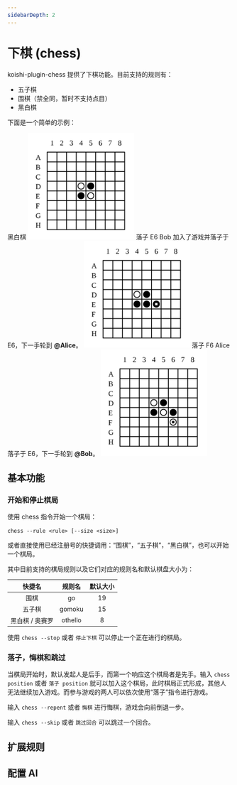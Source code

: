```yaml
---
sidebarDepth: 2
---
```


# 下棋 (chess)

koishi-plugin-chess 提供了下棋功能。目前支持的规则有：

- 五子棋
- 围棋（禁全同，暂时不支持点目）
- 黑白棋

下面是一个简单的示例：

<panel-view title="聊天记录">
<chat-message nickname="Alice" color="#cc0066">黑白棋</chat-message>
<chat-message nickname="Koishi" avatar="/koishi.png" class="no-padding">
<img src="/chess/othello-1.svg" width="240"/>
</chat-message>
<chat-message nickname="Bob" color="#00994d">落子 E6</chat-message>
<chat-message nickname="Koishi" avatar="/koishi.png">Bob 加入了游戏并落子于 E6，下一手轮到 <strong>@Alice</strong>。</chat-message>
<chat-message nickname="Koishi" avatar="/koishi.png" class="no-padding">
<img src="/chess/othello-2.svg" width="240"/>
</chat-message>
<chat-message nickname="Alice" color="#cc0066">落子 F6</chat-message>
<chat-message nickname="Koishi" avatar="/koishi.png">Alice 落子于 E6，下一手轮到 <strong>@Bob</strong>。</chat-message>
<chat-message nickname="Koishi" avatar="/koishi.png" class="no-padding">
<img src="/chess/othello-3.svg" width="240"/>
</chat-message>
</panel-view>

## 基本功能

### 开始和停止棋局

使用 chess 指令开始一个棋局：

```
chess --rule <rule> [--size <size>]
```

或者直接使用已经注册号的快捷调用：“围棋”，“五子棋”，“黑白棋”，也可以开始一个棋局。

其中目前支持的棋局规则以及它们对应的规则名和默认棋盘大小为：

| 快捷名 | 规则名 | 默认大小 |
|:-:|:-:|:-:|
| 围棋 | go | 19 |
| 五子棋 | gomoku | 15 |
| 黑白棋 / 奥赛罗 | othello | 8 |

使用 `chess --stop` 或者 `停止下棋` 可以停止一个正在进行的棋局。

### 落子，悔棋和跳过

当棋局开始时，默认发起人是后手，而第一个响应这个棋局者是先手。输入 `chess position` 或者 `落子 position` 就可以加入这个棋局，此时棋局正式形成，其他人无法继续加入游戏。而参与游戏的两人可以依次使用“落子”指令进行游戏。

输入 `chess --repent` 或者 `悔棋` 进行悔棋，游戏会向前倒退一步。

输入 `chess --skip` 或者 `跳过回合` 可以跳过一个回合。

## 扩展规则 <Badge text="todo" type="warn"/>

## 配置 AI <Badge text="todo" type="warn"/>
